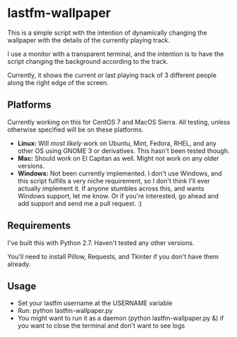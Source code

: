 # lastfm-wallpaper
This is a simple script with the intention of dynamically changing the wallpaper with the details of the currently playing track.

I use a monitor with a transparent terminal, and the intention is to have the script changing the background according to the track.

Currently, it shows the current or last playing track of 3 different people along the right edge of the screen.

## Platforms
Currently working on this for CentOS 7 and MacOS Sierra. All testing, unless otherwise specified will be on these platforms.
* **Linux:** Will *most likely* work on Ubuntu, Mint, Fedora, RHEL, and any other OS using GNOME 3 or derivatives. This hasn't been tested though.
* **Mac:** Should work on El Capitan as well. Might not work on any older versions.
* **Windows:** Not been currently implemented. I don't use Windows, and this script fulfills a very niche requirement, so I don't think I'll ever actually implement it. If anyone stumbles across this, and wants Windows support, let me know. Or if you're interested, go ahead and add support and send me a pull request. :)


## Requirements
I've built this with Python 2.7. Haven't tested any other versions.

You'll need to install Pillow, Requests, and Tkinter if you don't have them already.

## Usage
* Set your lastfm username at the USERNAME variable
* Run: python lastfm-wallpaper.py
* You might want to run it as a daemon (python lastfm-wallpaper.py &) if you want to close the terminal and don't want to see logs
